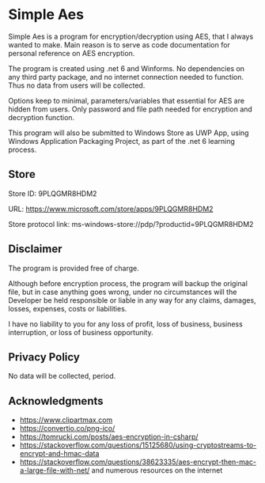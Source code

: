 # Simple Aes

Simple Aes is a program for encryption/decryption using AES, that I always wanted to make.
Main reason is to serve as code documentation for personal reference on AES encryption.

The program is created using .net 6 and Winforms. 
No dependencies on any third party package, and no internet connection needed to function.
Thus no data from users will be collected.

Options keep to minimal, parameters/variables that essential for AES are hidden from users.
Only password and file path needed for encryption and decryption function.

This program will also be submitted to Windows Store as UWP App, using Windows Application Packaging Project, as part of the .net 6 learning process.


## Store
Store ID: 9PLQGMR8HDM2

URL: https://www.microsoft.com/store/apps/9PLQGMR8HDM2

Store protocol link: ms-windows-store://pdp/?productid=9PLQGMR8HDM2

## Disclaimer
The program is provided free of charge.

Although before encryption process, the program will backup the original file, but in case anything goes wrong, under no circumstances will 
the Developer be held responsible or liable in any way for any claims, damages, losses, expenses, costs or liabilities.

I have no liability to you for any loss of profit, loss of business, business interruption, or loss of business opportunity.

## Privacy Policy
No data will be collected, period.

## Acknowledgments
- https://www.clipartmax.com
- https://convertio.co/png-ico/
- https://tomrucki.com/posts/aes-encryption-in-csharp/
- https://stackoverflow.com/questions/15125680/using-cryptostreams-to-encrypt-and-hmac-data
- https://stackoverflow.com/questions/38623335/aes-encrypt-then-mac-a-large-file-with-net/
and numerous resources on the internet

